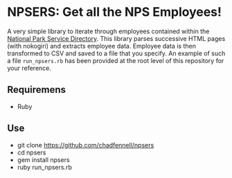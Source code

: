 # NPSERS: Get all the NPS Employees!

A very simple library to iterate through employees contained within the [National Park Service Directory](https://www.nps.gov/directory/).
This library parses successive HTML pages (with nokogiri) and extracts employee data. Employee data is then
transformed to CSV and saved to a file that you specify. An example of such a file `run_npsers.rb` has been provided
at the root level of this repository for your reference.

## Requiremens

* Ruby

## Use

* git clone https://github.com/chadfennell/npsers
* cd npsers
* gem install npsers
* ruby run_npsers.rb